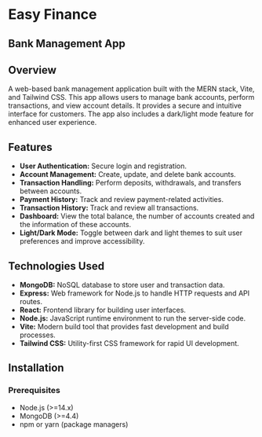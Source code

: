 # Easy Finance

## Bank Management App

## Overview

A web-based bank management application built with the MERN stack, Vite, and Tailwind CSS. This app allows users to manage bank accounts, perform transactions, and view account details. It provides a secure and intuitive interface for customers. The app also includes a dark/light mode feature for enhanced user experience.

## Features

- **User Authentication:** Secure login and registration.
- **Account Management:** Create, update, and delete bank accounts.
- **Transaction Handling:** Perform deposits, withdrawals, and transfers between accounts.
- **Payment History:** Track and review payment-related activities.
- **Transaction History:** Track and review all transactions.
- **Dashboard:** View the total balance, the number of accounts created and the information of these accounts.
- **Light/Dark Mode:** Toggle between dark and light themes to suit user preferences and improve accessibility.

## Technologies Used

- **MongoDB:** NoSQL database to store user and transaction data.
- **Express:** Web framework for Node.js to handle HTTP requests and API routes.
- **React:** Frontend library for building user interfaces.
- **Node.js:** JavaScript runtime environment to run the server-side code.
- **Vite:** Modern build tool that provides fast development and build processes.
- **Tailwind CSS:** Utility-first CSS framework for rapid UI development.

## Installation

### Prerequisites

- Node.js (>=14.x)
- MongoDB (>=4.4)
- npm or yarn (package managers)
